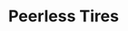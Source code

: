 ---
title: "Peerless Tires"
url: /albuquerque/peerless-tires-eubank-boulevard-northeast/
shop: Reifen
---